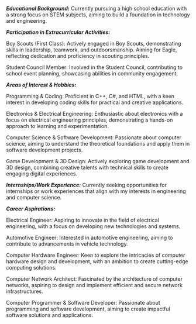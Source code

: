 ***Educational Background:*** Currently pursuing a high school education with a strong focus on STEM subjects, aiming to build a foundation in technology and engineering.

***Participation in Extracurricular Activities:***
  
  Boy Scouts (First Class): Actively engaged in Boy Scouts, demonstrating skills in leadership, teamwork, and outdoorsmanship. Aiming for Eagle, reflecting dedication and proficiency in scouting principles.
  
  Student Council Member: Involved in the Student Council, contributing to school event planning, showcasing abilities in community engagement.

***Areas of Interest & Hobbies:***
  
  Programming & Coding: Proficient in C++, C#, and HTML, with a keen interest in developing coding skills for practical and creative applications.
  
  Electronics & Electrical Engineering: Enthusiastic about electronics with a focus on electrical engineering principles, demonstrating a hands-on approach to learning and experimentation.
  
  Computer Science & Software Development: Passionate about computer science, aiming to understand the theoretical foundations and apply them in software development projects.
  
  Game Development & 3D Design: Actively exploring game development and 3D design, combining creative talents with technical skills to create engaging digital experiences.
  
***Internships/Work Experience:*** Currently seeking opportunities for internships or work experiences that align with my interests in engineering and computer science.

***Career Aspirations:***
  
  Electrical Engineer: Aspiring to innovate in the field of electrical engineering, with a focus on developing new technologies and systems.
  
  Automotive Engineer: Interested in automotive engineering, aiming to contribute to advancements in vehicle technology.
  
  Computer Hardware Engineer: Keen to explore the intricacies of computer hardware design and development, with an ambition to create cutting-edge computing solutions.
  
  Computer Network Architect: Fascinated by the architecture of computer networks, aspiring to design and implement efficient and secure network infrastructures.
  
  Computer Programmer & Software Developer: Passionate about programming and software development, aiming to create impactful software solutions and applications.
